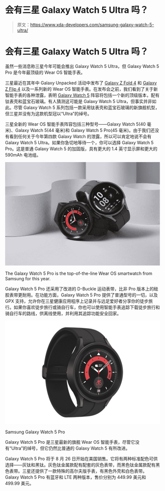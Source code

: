 # 会有三星 Galaxy Watch 5 Ultra 吗？

> 原文：<https://www.xda-developers.com/samsung-galaxy-watch-5-ultra/>

# 会有三星 Galaxy Watch 5 Ultra 吗？

虽然一些消息称三星今年可能会推出 Galaxy Watch 5 Ultra，但 Galaxy Watch 5 Pro 是今年最顶级的 Wear OS 智能手表。

三星最近在其年中 Galaxy Unpacked 活动中发布了 [Galaxy Z Fold 4](https://www.xda-developers.com/samsung-galaxy-z-fold-4-hands-on/) 和 [Galaxy Z Flip 4](https://www.xda-developers.com/samsung-galaxy-z-flip-4-hands-on/) 以及一系列新的 Wear OS 智能手表。在发布会之前，我们看到了关于新智能手表的各种泄露，表明 [Galaxy Watch 5](https://www.xda-developers.com/samsung-galaxy-watch-5-review/) 阵容将包括一个新的顶级版本，配有钛表壳和蓝宝石玻璃。有人猜测这可能是 Galaxy Watch 5 Ultra，但事实并非如此。尽管 Galaxy Watch 5 系列包括一款采用钛表壳和蓝宝石玻璃的新旗舰机型，但三星并没有为这款机型冠以“Ultra”的绰号。

三星全新的 Wear OS 智能手表阵容包括三种型号——Galaxy Watch 5(40 毫米)、Galaxy Watch 5(44 毫米)和 Galaxy Watch 5 Pro(45 毫米)。由于我们还没有看到任何关于今年第四款 Galaxy Watch 的泄露，所以可以肯定地说不会有 Galaxy Watch 5 Ultra。如果你急切地等待一个，你可以选择 Galaxy Watch 5 Pro。这是普通 Galaxy Watch 5 的加固版，具有更大的 1.4 英寸显示屏和更大的 590mAh 电池组。

 <picture>![Black Titanium and Gray Titanium Galaxy Watch 5 Pro on white background placed around white geometric objects.](img/074f94a05c452a68281a4f07eb24ddbd.png)</picture> 

The Galaxy Watch 5 Pro is the top-of-the-line Wear OS smartwatch from Samsung for this year.

Galaxy Watch 5 Pro 还采用了改进的 D-Buckle 运动表带，比非 Pro 版本上的硅胶表带更耐用。在功能方面，Galaxy Watch 5 Pro 提供了普通型号的一切，以及 GPX 支持，允许你在三星健康应用程序上记录并与远足爱好者分享你的徒步旅行。如果你喜欢徒步旅行或骑自行车，你也可以使用智能手表追踪下载徒步旅行和骑自行车的路线，供离线使用，并利用其追踪功能安全回家。

 <picture>![The Galaxy Watch 5 Pro is the latest flagship Wear OS smartwatch from Samsung and, while it doesn't have the 'Ultra' moniker, it still offers some improvement over the regular Galaxy Watch 5.](img/30c57a6c8aa6f2cbedc4ca6cd591f02f.png)</picture> 

Samsung Galaxy Watch 5 Pro

Galaxy Watch 5 Pro 是三星最新的旗舰 Wear OS 智能手表，尽管它没有“Ultra”的绰号，但它仍然比普通的 Galaxy Watch 5 有所改进。

Galaxy Watch 5 Pro 将于 8 月 26 日开始在美国销售。它将有两种标准配色可供选择——灰钛和黑钛。灰色钛金属款配有配套的灰色表带，而黑色钛金属款配有黑色表带。三星还提供了一款特殊的高尔夫版手表，有黑色外壳和白色表带。Galaxy Watch 5 Pro 有蓝牙和 LTE 两种版本，售价分别为 449.99 美元和 499.99 美元。